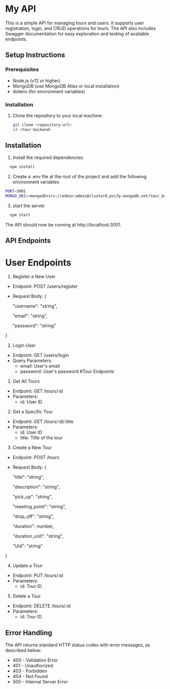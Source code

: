 # My API

This is a simple API for managing tours and users. It supports user registration, login, and CRUD operations for tours. The API also includes Swagger documentation for easy exploration and testing of available endpoints.

## Setup Instructions

### Prerequisites

- Node.js (v12 or higher)
- MongoDB (use MongoDB Atlas or local installation)
- dotenv (for environment variables)
  
### Installation

1. Clone the repository to your local machine:

   ```bash
   git clone <repository-url>
   cd <tour-backend>

## Installation

1. Install the required dependencies:

```bash
  npm install

```
2. Create a .env file at the root of the project and add the following environment variables
```bash
PORT=3001
MONGO_URI=<mongodb+srv://admin:admin@cluster0.pvc7p.mongodb.net/tour_backend?retryWrites=true&w=majority&appName=Cluster0>

```
3. start the server
```bash
  npm start

```
The API should now be running at http://localhost:3001.



    
## API Endpoints
# User Endpoints
1. Register a New User
- Endpoint: POST /users/register
- Request Body:
{

  "username": "string",

  "email": "string",

  "password": "string"

}

2. Login User
- Endpoint: GET /users/login
- Query Parameters:
  - email: User's email
  - password: User's password
#Tour Endpoints
1. Get All Tours
- Endpoint: GET /tours/:id
- Parameters:
  - id: User ID
2. Get a Specific Tour
- Endpoint: GET /tours/:id/:title
- Parameters:
  - id: User ID
  - title: Title of the tour
3. Create a New Tour
- Endpoint: POST /tours
- Request Body:
{

  "title": "string",

  "description": "string",

  "pick_up": "string",

  "meeting_point": "string",

  "drop_off": "string",

  "duration": number,

  "duration_unit": "string",

  "Uid": "string"

}

4. Update a Tour
- Endpoint: PUT /tours/:id
- Parameters:
  - id: Tour ID
5. Delete a Tour
- Endpoint: DELETE /tours/:id
- Parameters:
  - id: Tour ID


## Error Handling

The API returns standard HTTP status codes with error messages, as described below:

- 400 - Validation Error
- 401 - Unauthorized
- 403 - Forbidden
- 404 - Not Found
- 500 - Internal Server Error

